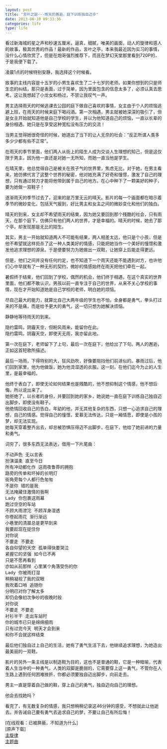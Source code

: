 ```yaml
---
layout: post
title: "言叶之庭---雨天的邂逅，庭下训练独自迈步"
date: 2013-06-10 09:33:36
categories: life
type: life
---
```


看过新海城的星之声和秒速五厘米，逼真，细腻，唯美的画面，动人的旋律和感人的故事，极其优秀的作品！最新的作品，言叶之亭，本来我最近因为实习的事情，没什么心情欣赏了，但是在炮哥强烈推荐下，而且在梦幻天堂那里看到720P的，于是我便下载了。

凌晨1点的时候特别安静，我选择这个时候看。

故事的主线内容是十五岁的小男生喜欢生了二十七岁的老师。如果你想到的只是师生恋的纠结，那只是表面，过于简单，因为里面包含的信息太多了，必须认真去思考。这让我想起了小龙女和杨过，不禁让我叹气一声。

男主选择雨天的时候逃课去公园的庭下做自己喜欢的事情，女主由于个人的烦恼逃避上班，在雨天的时候来庭下喝闷酒。第一次相遇，男主就被她深深的吸引了，但是女主开始就知道他是自己学校的学生，并以为他知道自己的烦恼，一直以长辈的身份相遇。她只是在享受这种宽松没有压力的交流！

当男主觉得她很奇怪的时候，她道出了当下的让人无奈的社会：“反正所谓人类多多少少都有些不正常”。

在雨天的季节里面，他们两人从街上的陌生人成为交谈人生理想的知己，但是这仅限于男主，因为他一直还是对她一无所知，而她一直当他是学生。

在晴天里，他总觉得自己是被关在孩子气的世界里，焦虑无比，对于她，在男主看来，她仿佛代言了这整个世界的秘密，他对她充满了好奇和憧憬，激发了自己的理想，只有通过努力才能将他带到属于自己的地方。在心中种下了一颗美好的种子，要为她做一双鞋子！

逐渐雨天的季节过去了，迎来的是万里无云的晴天。影片的每一个画面都在暗示着季节的微妙变化，包括天气报到，好比男主和女主之间的微妙变化和他们的独白。

晴天的到来，女主却不希望雨天的结束，因为她又要回到那个残酷的社会，只有雨天，在那个庭下，仿佛只有他们两人的世界，才是幸福的。晴天的时候，她去了那个亭，却发现那是无比的陌生。

其实，男主一开始就知道两人不可能有结果，两人相差太远，他只是个小孩，但是他不希望就这样扼杀了这一种人类美好的情感，只能把她当作一个美好的憧憬和激发他追求理想的源泉。于是便要努力为她做出一双鞋，让她穿上后能走得更远。

但是，他们之间并没有任何约定，也不知道下一个雨天还能不能遇到对方，也许他们心中早就有了一种无形的契约，微妙的情感始终在雨天把他们牵在一起。

暑假终于结束，他们回到了学校，偶然的机会，他们终于相遇，在这个真实的世界里面，他们都不敢认识，男孩以前一直专注于自己的世界，从来不关心学校的事情，现在才开始知道她是自己学校的老师，明白她的烦恼。

尽自己最大的能力，就算比自己大两年级的学生也不怕，全身都是勇气，拳头打过来的不是痛，而是给予更大的勇气，这一切只想为她解决烦恼。

静静地等待雨天的到来。

隐约雷鸣，阴霾天空，但盼风雨来，能留你在此。  
隐约雷鸣，阴霾天空，即使天无雨，我亦留此地。  

第一次在庭下，老师留下了上句，最后一次在庭下，他给出了下句。两人的邂逅，正如这首短歌所描述。

最后一场雨，下得特别的大，狂风劲吹，好像要阻挡他们前进似的。暴雨过后，他们回到家里，他为他做饭，她为他烫湿透的衣服。这一刻，在他们迄今为止的人生里，是最幸福的。

他终于表白了，即使无论如何结果也是残酷的，他不想抑制这个情感，他不想后悔，所以说出来了。  
她拒绝了，以长者的身份，并要回到她的家乡，她说她一直在庭下训练自己独自迈出脚步，即使没有鞋子。  
他绝情回收自己的告白，年幼的他，并无其他复杂的东西，只想一心追求自己的理想，自己的情感。觉得自己的憧憬，爱慕无法传达，只是一厢情愿，即使是小孩的梦，却无法实现。  
她每天穿着整齐出去，却总被恐惧压得迈不出脚步，在庭下，他给了她前进的力量和勇气。

词穷了，很多东西无法表达，借用一下片尾曲：
<pre>
不动声色 无以言表
扮演温柔 直至今日
所有冲动都化作 这雨夜鲁莽的拥抱
路旁的传单和坏掉的长明灯
街角旁每个人都行色匆匆
不是你 错的是我
无法掩藏住激情的我啊
Lady 你包裹这雨幕
跑过空空的车站
不顾大雨滂沱 不顾浑身湿透
你卷起雨花 渐行渐远
小巷里的清晨总是更早到来
我要趁现在捉住你
对你说
不要走 不要走
各自仰望的天空 孤单得快要哭泣
紧握它的坚强 如今已不再
只是不愿再看到
亦如从前那样 心里某个角落受伤的你
Lady 你被雨打湿
稍稍凝视了我的双眼
我吹着口哨 追随你
分明已对你了解太多
却仍会像初次争吵的夜晚时般
对你说
不要走 不要走
衬衫半干 走出车站时
你的城市已只是绵绵细雨
只有过完今天 明天才会到来
和你不会就这样结束
</pre>

最后他们独自过上自己的生活，她有了勇气生活下去，他继续追求理想，为她造出最美丽的一双鞋。 

影片的另外一条主线是以制造鞋为目的，这也不是普通的鞋，它是一种暗喻，代表着人生当中的一种勇气，人类的双脚是脆弱的，它需要穿上这一勇气，不管你在人生路上遇到任何困难挫折，你都必须要独自迈出脚步，向前走去。

男主一直是穿着自己做的鞋，穿上自己的勇气，独自迈向自己的理想。

他会去找她吗？

看完了，有无数复杂的情感，我只想稍稍记录这46分钟的感受，不想就此让他逝去。并告诫自己要有勇气去追求自己的梦，不要让自己有所后悔！

[在线观看：已被屏蔽，不知道为什么]  
[原声下载]  
[主旋律]  
[主题曲]

[主旋律]: http://v.youku.com/v_show/id_XNTY3ODM5NzI4_rss.html
[在线观看]: http://tieba.baidu.com/p/2364413247
[原生下载]: http://tieba.baidu.com/p/2371504768
[主题曲]: http://www.yinyuetai.com/video/678852
